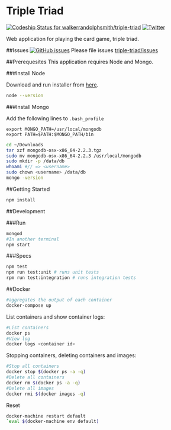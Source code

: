 # Triple Triad
[ ![Codeship Status for walkerrandolphsmith/triple-triad](https://codeship.com/projects/7a0d0880-b10c-0133-3c40-7ee430441c87/status?branch=master)](https://codeship.com/projects/132884)
[![Twitter][twitter-follow-badge]][twitter]

Web application for playing the card game, triple triad.

##Issues [![GitHub issues](https://img.shields.io/github/issues/badges/shields.svg?style=flat-square)]()
Please file issues [triple-triad/issues](https://github.com/walkerrandolphsmith/triple-triad/issues)

##Prerequesites
This application requires Node and Mongo.

###Install Node

Download and run installer from [here](https://nodejs.org/en/download/).

```bash
node --version
```

###Install Mongo

Add the following lines to `.bash_profile`

```
export MONGO_PATH=/usr/local/mongodb
export PATH=$PATH:$MONGO_PATH/bin
```

```bash
cd ~/Downloads
tar xzf mongodb-osx-x86_64-2.2.3.tgz
sudo mv mongodb-osx-x86_64-2.2.3 /usr/local/mongodb
sudo mkdir -p /data/db
whoami #// => <username>
sudo chown <username> /data/db
mongo -version
```

##Getting Started
```bash
npm install
```

##Development

###Run
```bash
mongod
#In another terminal
npm start
```

###Specs
```bash
npm test
npm run test:unit # runs unit tests
rpm run test:integration # runs integration tests
```

##Docker

```bash
#aggregates the output of each container
docker-compose up
```

List containers and show container logs:

```bash
#List containers
docker ps
#View log
docker logs <container id>
```

Stopping containers, deleting containers and images:

```bash
#Stop all containers
docker stop $(docker ps -a -q)
#Delete all containers
docker rm $(docker ps -a -q)
#Delete all images
docker rmi $(docker images -q)
```

Reset

```bash
docker-machine restart default
`eval $(docker-machine env default)
```

[twitter-follow-badge]: https://img.shields.io/twitter/follow/walkerrsmith.svg?style=social
[twitter]: http://twitter.com/intent/user?screen_name=walkerrsmith